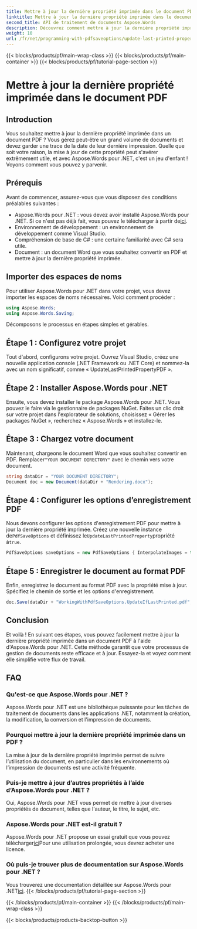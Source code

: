 ```yaml
---
title: Mettre à jour la dernière propriété imprimée dans le document PDF
linktitle: Mettre à jour la dernière propriété imprimée dans le document PDF
second_title: API de traitement de documents Aspose.Words
description: Découvrez comment mettre à jour la dernière propriété imprimée dans un document PDF à l'aide d'Aspose.Words pour .NET avec notre guide étape par étape.
weight: 10
url: /fr/net/programming-with-pdfsaveoptions/update-last-printed-property/
---
```


{{< blocks/products/pf/main-wrap-class >}}
{{< blocks/products/pf/main-container >}}
{{< blocks/products/pf/tutorial-page-section >}}

# Mettre à jour la dernière propriété imprimée dans le document PDF

## Introduction

Vous souhaitez mettre à jour la dernière propriété imprimée dans un document PDF ? Vous gérez peut-être un grand volume de documents et devez garder une trace de la date de leur dernière impression. Quelle que soit votre raison, la mise à jour de cette propriété peut s'avérer extrêmement utile, et avec Aspose.Words pour .NET, c'est un jeu d'enfant ! Voyons comment vous pouvez y parvenir.

## Prérequis

Avant de commencer, assurez-vous que vous disposez des conditions préalables suivantes :

-  Aspose.Words pour .NET : vous devez avoir installé Aspose.Words pour .NET. Si ce n'est pas déjà fait, vous pouvez le télécharger à partir de[ici](https://releases.aspose.com/words/net/).
- Environnement de développement : un environnement de développement comme Visual Studio.
- Compréhension de base de C# : une certaine familiarité avec C# sera utile.
- Document : un document Word que vous souhaitez convertir en PDF et mettre à jour la dernière propriété imprimée.

## Importer des espaces de noms

Pour utiliser Aspose.Words pour .NET dans votre projet, vous devez importer les espaces de noms nécessaires. Voici comment procéder :

```csharp
using Aspose.Words;
using Aspose.Words.Saving;
```

Décomposons le processus en étapes simples et gérables.

## Étape 1 : Configurez votre projet

Tout d'abord, configurons votre projet. Ouvrez Visual Studio, créez une nouvelle application console (.NET Framework ou .NET Core) et nommez-la avec un nom significatif, comme « UpdateLastPrintedPropertyPDF ».

## Étape 2 : Installer Aspose.Words pour .NET

Ensuite, vous devez installer le package Aspose.Words pour .NET. Vous pouvez le faire via le gestionnaire de packages NuGet. Faites un clic droit sur votre projet dans l'explorateur de solutions, choisissez « Gérer les packages NuGet », recherchez « Aspose.Words » et installez-le.

## Étape 3 : Chargez votre document

 Maintenant, chargeons le document Word que vous souhaitez convertir en PDF. Remplacer`"YOUR DOCUMENT DIRECTORY"` avec le chemin vers votre document.

```csharp
string dataDir = "YOUR DOCUMENT DIRECTORY";
Document doc = new Document(dataDir + "Rendering.docx");
```

## Étape 4 : Configurer les options d’enregistrement PDF

 Nous devons configurer les options d'enregistrement PDF pour mettre à jour la dernière propriété imprimée. Créez une nouvelle instance de`PdfSaveOptions` et définissez le`UpdateLastPrintedProperty`propriété à`true`.

```csharp
PdfSaveOptions saveOptions = new PdfSaveOptions { InterpolateImages = true };
```

## Étape 5 : Enregistrer le document au format PDF

Enfin, enregistrez le document au format PDF avec la propriété mise à jour. Spécifiez le chemin de sortie et les options d'enregistrement.

```csharp
doc.Save(dataDir + "WorkingWithPdfSaveOptions.UpdateIfLastPrinted.pdf", saveOptions);
```

## Conclusion

Et voilà ! En suivant ces étapes, vous pouvez facilement mettre à jour la dernière propriété imprimée dans un document PDF à l'aide d'Aspose.Words pour .NET. Cette méthode garantit que votre processus de gestion de documents reste efficace et à jour. Essayez-la et voyez comment elle simplifie votre flux de travail.

## FAQ

### Qu'est-ce que Aspose.Words pour .NET ?
Aspose.Words pour .NET est une bibliothèque puissante pour les tâches de traitement de documents dans les applications .NET, notamment la création, la modification, la conversion et l'impression de documents.

### Pourquoi mettre à jour la dernière propriété imprimée dans un PDF ?
La mise à jour de la dernière propriété imprimée permet de suivre l’utilisation du document, en particulier dans les environnements où l’impression de documents est une activité fréquente.

### Puis-je mettre à jour d’autres propriétés à l’aide d’Aspose.Words pour .NET ?
Oui, Aspose.Words pour .NET vous permet de mettre à jour diverses propriétés de document, telles que l'auteur, le titre, le sujet, etc.

### Aspose.Words pour .NET est-il gratuit ?
 Aspose.Words pour .NET propose un essai gratuit que vous pouvez télécharger[ici](https://releases.aspose.com/)Pour une utilisation prolongée, vous devrez acheter une licence.

### Où puis-je trouver plus de documentation sur Aspose.Words pour .NET ?
 Vous trouverez une documentation détaillée sur Aspose.Words pour .NET[ici](https://reference.aspose.com/words/net/).
{{< /blocks/products/pf/tutorial-page-section >}}

{{< /blocks/products/pf/main-container >}}
{{< /blocks/products/pf/main-wrap-class >}}

{{< blocks/products/products-backtop-button >}}

